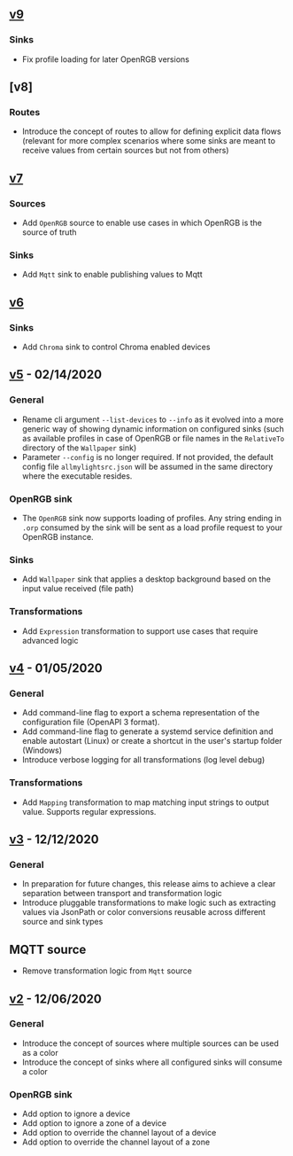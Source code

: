 ## [v9]

### Sinks
- Fix profile loading for later OpenRGB versions

## [v8]

### Routes
- Introduce the concept of routes to allow for defining explicit data flows 
  (relevant for more complex scenarios where some sinks are meant to receive 
  values from certain sources but not from others)
  

## [v7]

### Sources
- Add `OpenRGB` source to enable use cases in which OpenRGB is the source of 
truth

### Sinks
- Add `Mqtt` sink to enable publishing values to Mqtt
## [v6]

### Sinks
- Add `Chroma` sink to control Chroma enabled devices

## [v5] - 02/14/2020

### General
- Rename cli argument `--list-devices` to `--info` as it evolved into a more 
generic way of showing dynamic information on configured sinks (such as available 
profiles in case of OpenRGB or file names in the `RelativeTo` directory of the 
`Wallpaper` sink)
- Parameter `--config` is no longer required. If not provided, the default config 
file `allmylightsrc.json` will be assumed in the same directory where the 
executable resides.

### OpenRGB sink
- The `OpenRGB` sink now supports loading of profiles. Any string ending in `.orp` 
consumed by the sink will be sent as a load profile request to your OpenRGB instance.

### Sinks
- Add `Wallpaper` sink that applies a desktop background based on the input value 
received (file path)
### Transformations
- Add `Expression` transformation to support use cases that require advanced logic

## [v4] - 01/05/2020

### General
- Add command-line flag to export a schema representation of the configuration 
file (OpenAPI 3 format).
- Add command-line flag to generate a systemd service definition and enable 
autostart (Linux) or create a shortcut in the user's startup folder (Windows)
- Introduce verbose logging for all transformations (log level debug)

### Transformations
- Add `Mapping` transformation to map matching input strings to output value.
Supports regular expressions.

## [v3] - 12/12/2020
### General
- In preparation for future changes, this release aims to achieve a clear 
separation between transport and transformation logic
- Introduce pluggable transformations to make logic such as extracting values 
via JsonPath or color conversions reusable across different source and sink types
## MQTT source
- Remove transformation logic from `Mqtt` source

## [v2] - 12/06/2020
### General
- Introduce the concept of sources where multiple sources can be used as a color 
- Introduce the concept of sinks where all configured sinks will consume a color
### OpenRGB sink
- Add option to ignore a device
- Add option to ignore a zone of a device
- Add option to override the channel layout of a device
- Add option to override the channel layout of a zone

[v9]: https://github.com/sparten11740/allmylights/compare/v7...v9
[v7]: https://github.com/sparten11740/allmylights/compare/v6...v7
[v6]: https://github.com/sparten11740/allmylights/compare/v5...v6
[v5]: https://github.com/sparten11740/allmylights/compare/v4...v5
[v4]: https://github.com/sparten11740/allmylights/compare/v3...v4
[v3]: https://github.com/sparten11740/allmylights/compare/v2...v3
[v2]: https://github.com/sparten11740/allmylights/compare/v1...v2
